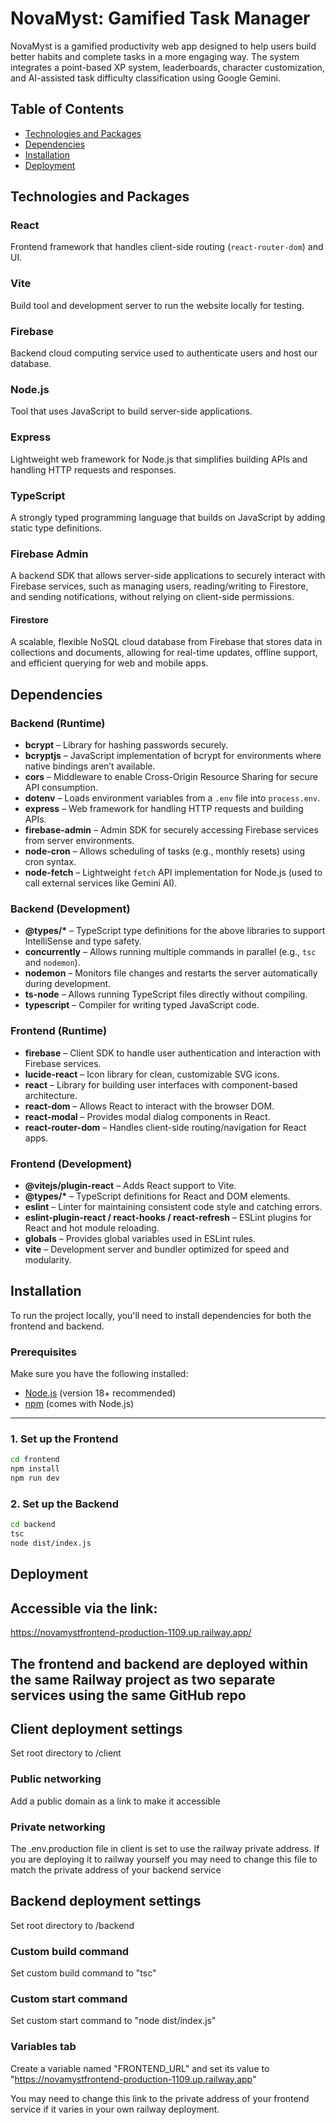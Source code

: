 # NovaMyst: Gamified Task Manager

NovaMyst is a gamified productivity web app designed to help users build better habits and complete tasks in a more engaging way. The system integrates a point-based XP system, leaderboards, character customization, and AI-assisted task difficulty classification using Google Gemini.

## Table of Contents

- [Technologies and Packages](#technologies)
- [Dependencies](#dependencies)
- [Installation](#installation)
- [Deployment](#deployment)

## Technologies and Packages

### React  
Frontend framework that handles client-side routing (`react-router-dom`) and UI.

### Vite  
Build tool and development server to run the website locally for testing.

### Firebase  
Backend cloud computing service used to authenticate users and host our database.

### Node.js  
Tool that uses JavaScript to build server-side applications.

### Express  
Lightweight web framework for Node.js that simplifies building APIs and handling HTTP requests and responses.

### TypeScript  
A strongly typed programming language that builds on JavaScript by adding static type definitions.

### Firebase Admin  
A backend SDK that allows server-side applications to securely interact with Firebase services, such as managing users, reading/writing to Firestore, and sending notifications, without relying on client-side permissions.

#### Firestore  
A scalable, flexible NoSQL cloud database from Firebase that stores data in collections and documents, allowing for real-time updates, offline support, and efficient querying for web and mobile apps.

## Dependencies

### Backend (Runtime)

- **bcrypt** – Library for hashing passwords securely.
- **bcryptjs** – JavaScript implementation of bcrypt for environments where native bindings aren’t available.
- **cors** – Middleware to enable Cross-Origin Resource Sharing for secure API consumption.
- **dotenv** – Loads environment variables from a `.env` file into `process.env`.
- **express** – Web framework for handling HTTP requests and building APIs.
- **firebase-admin** – Admin SDK for securely accessing Firebase services from server environments.
- **node-cron** – Allows scheduling of tasks (e.g., monthly resets) using cron syntax.
- **node-fetch** – Lightweight `fetch` API implementation for Node.js (used to call external services like Gemini AI).

### Backend (Development)

- **@types/\*** – TypeScript type definitions for the above libraries to support IntelliSense and type safety.
- **concurrently** – Allows running multiple commands in parallel (e.g., `tsc` and `nodemon`).
- **nodemon** – Monitors file changes and restarts the server automatically during development.
- **ts-node** – Allows running TypeScript files directly without compiling.
- **typescript** – Compiler for writing typed JavaScript code.

### Frontend (Runtime)

- **firebase** – Client SDK to handle user authentication and interaction with Firebase services.
- **lucide-react** – Icon library for clean, customizable SVG icons.
- **react** – Library for building user interfaces with component-based architecture.
- **react-dom** – Allows React to interact with the browser DOM.
- **react-modal** – Provides modal dialog components in React.
- **react-router-dom** – Handles client-side routing/navigation for React apps.

### Frontend (Development)

- **@vitejs/plugin-react** – Adds React support to Vite.
- **@types/\*** – TypeScript definitions for React and DOM elements.
- **eslint** – Linter for maintaining consistent code style and catching errors.
- **eslint-plugin-react / react-hooks / react-refresh** – ESLint plugins for React and hot module reloading.
- **globals** – Provides global variables used in ESLint rules.
- **vite** – Development server and bundler optimized for speed and modularity.


## Installation

To run the project locally, you'll need to install dependencies for both the frontend and backend.

### Prerequisites

Make sure you have the following installed:

- [Node.js](https://nodejs.org/) (version 18+ recommended)
- [npm](https://www.npmjs.com/) (comes with Node.js)

---

### 1. Set up the Frontend

```bash
cd frontend
npm install
npm run dev
```
### 2. Set up the Backend
```bash
cd backend
tsc
node dist/index.js
```
## Deployment

## Accessible via the link:
https://novamystfrontend-production-1109.up.railway.app/

## The frontend and backend are deployed within the same Railway project as two separate services using the same GitHub repo

## Client deployment settings
Set root directory to /client

### Public networking
Add a public domain as a link to make it accessible

### Private networking
The .env.production file in client is set to use the railway private address. If you are deploying it to railway yourself you may need to change this file to match the private address of your backend service

## Backend deployment settings
Set root directory to /backend

### Custom build command 
Set custom build command to "tsc"

### Custom start command
Set custom start command to "node dist/index.js"

### Variables tab
Create a variable named "FRONTEND_URL" and set its value to "https://novamystfrontend-production-1109.up.railway.app"

You may need to change this link to the private address of your frontend service if it varies in your own railway deployment.

